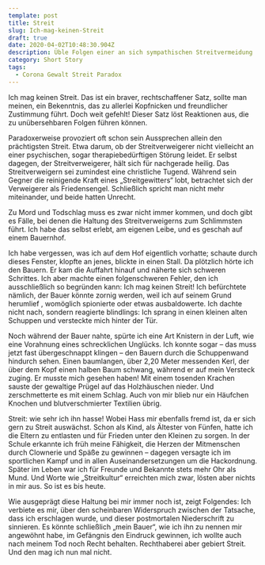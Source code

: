 ```yaml
---
template: post
title: Streit
slug: Ich-mag-keinen-Streit
draft: true
date: 2020-04-02T10:48:30.904Z
description: Üble Folgen einer an sich sympathischen Streitvermeidung
category: Short Story
tags:
  - Corona Gewalt Streit Paradox
---
```

Ich mag keinen Streit. Das ist ein braver, rechtschaffener Satz, sollte man meinen, ein Bekenntnis, das zu allerlei Kopfnicken und freundlicher Zustimmung führt. Doch weit gefehlt! Dieser Satz löst Reaktionen aus, die zu unübersehbaren Folgen führen können.



Paradoxerweise provoziert oft schon sein Aussprechen allein den prächtigsten Streit. Etwa darum, ob der Streitverweigerer nicht vielleicht an einer psychischen, sogar therapiebedürftigen Störung leidet. Er selbst dagegen, der Streitverweigerer, hält sich für nachgerade heilig. Das Streitverweigern sei zumindest eine christliche Tugend. Während sein Gegner die reinigende Kraft eines „Streitgewitters“ lobt, betrachtet sich der Verweigerer als Friedensengel. Schließlich spricht man nicht mehr miteinander, und beide hatten Unrecht.



Zu Mord und Todschlag muss es zwar nicht immer kommen, und doch gibt es Fälle, bei denen die Haltung des Streitverweigerns zum Schlimmsten führt. Ich habe das selbst erlebt, am eigenen Leibe, und es geschah auf einem Bauernhof.



Ich habe vergessen, was ich auf dem Hof eigentlich vorhatte; schaute durch dieses Fenster, klopfte an jenes, blickte in einen Stall. Da plötzlich hörte ich den Bauern. Er kam die Auffahrt hinauf und näherte sich schweren Schrittes. Ich aber machte einen folgenschweren Fehler, den ich ausschließlich so begründen kann: Ich mag keinen Streit! Ich befürchtete nämlich, der Bauer könnte zornig werden, weil ich auf seinem Grund herumlief , womöglich spionierte oder etwas ausbaldowerte. Ich dachte nicht nach, sondern reagierte blindlings: Ich sprang in einen kleinen alten Schuppen und versteckte mich hinter der Tür.



Noch während der Bauer nahte, spürte ich eine Art Knistern in der Luft, wie eine Vorahnung eines schrecklichen Unglücks. Ich konnte sogar – das muss jetzt fast übergeschnappt klingen – den Bauern durch die Schuppenwand hindurch sehen. Einen baumlangen, über 2,20 Meter messenden Kerl, der über dem Kopf einen halben Baum schwang, während er auf mein Versteck zuging. Er musste mich gesehen haben! Mit einem tosenden Krachen sauste der gewaltige Prügel auf das Holzhäuschen nieder. Und zerschmetterte es mit einem Schlag. Auch von mir blieb nur ein Häufchen Knochen und blutverschmierter Textilien übrig.



Streit: wie sehr ich ihn hasse! Wobei Hass mir ebenfalls fremd ist, da er sich gern zu Streit auswächst. Schon als Kind, als Ältester von Fünfen, hatte ich die Eltern zu entlasten und für Frieden unter den Kleinen zu sorgen. In der Schule erkannte ich früh meine Fähigkeit, die Herzen der Mitmenschen durch Clownerie und Späße zu gewinnen – dagegen versagte ich im sportlichen Kampf und in allen Auseinandersetzungen um die Hackordnung. Später im Leben war ich für Freunde und Bekannte stets mehr Ohr als Mund. Und Worte wie „Streitkultur“ erreichten mich zwar, lösten aber nichts in mir aus. So ist es bis heute.



Wie ausgeprägt diese Haltung bei mir immer noch ist, zeigt Folgendes: Ich verbiete es mir, über den scheinbaren Widerspruch zwischen der Tatsache, dass ich erschlagen wurde, und dieser postmortalen Niederschrift zu sinnieren. Es könnte schließlich „mein Bauer“, wie ich ihn zu nennen mir angewöhnt habe, im Gefängnis den Eindruck gewinnen, ich wollte auch nach meinem Tod noch Recht behalten. Rechthaberei aber gebiert Streit. Und den mag ich nun mal nicht.